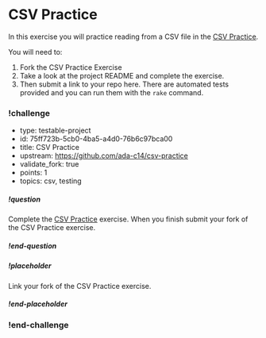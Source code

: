 # CSV Practice

In this exercise you will practice reading from a CSV file in the [CSV Practice](https://github.com/ada-c14/csv-practice).  

You will need to:

1.  Fork the CSV Practice Exercise
1.  Take a look at the project README and complete the exercise.  
1.  Then submit a link to your repo here.  There are automated tests provided and you can run them with the `rake` command.

<!-- >>>>>>>>>>>>>>>>>>>>>> BEGIN CHALLENGE >>>>>>>>>>>>>>>>>>>>>> -->
<!-- Replace everything in square brackets [] and remove brackets  -->

### !challenge

* type: testable-project
* id: 75ff723b-5cb0-4ba5-a4d0-76b6c97bca00
* title: CSV Practice
* upstream: https://github.com/ada-c14/csv-practice
* validate_fork: true
* points: 1
* topics: csv, testing

##### !question

Complete the [CSV Practice](https://github.com/ada-c14/csv-practice) exercise.  When you finish submit your fork of the CSV Practice exercise.

##### !end-question

##### !placeholder

Link your fork of the CSV Practice exercise.

##### !end-placeholder

<!-- other optional sections -->
<!-- !hint - !end-hint (markdown, users can see after a failed attempt) -->
<!-- !rubric - !end-rubric (markdown, instructors can see while scoring a checkpoint) -->
<!-- !explanation - !end-explanation (markdown, students can see after answering correctly) -->

### !end-challenge

<!-- ======================= END CHALLENGE ======================= -->